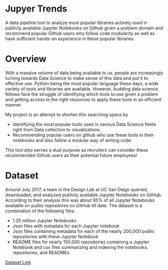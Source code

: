 # Jupyer Trends

A data pipeline tool to analyze most popular libraries actively used in publicly available Jupyter Notebooks on Github given a problem domain and recommend popular Github users who follow code modularity as well as have sufficient hands-on experience in these popular libraries.

# Overview
With a massive volume of data being available to us, people are increasingly turning towards Data Science to make sense of this data and put it to effective use. Python being the most popular language these days, a wide variety of tools and libraries are available. However, budding data science fellows face the struggle of identifying which tools to use given a problem and getting access to the right resources to apply these tools in an efficient manner.

My project is an attempt to shorten this searching space by 
* Identifying the most popular tools used in various Data Science fields right from Data collection to visualizations.
* Recommending popular users on github who use these tools in their notebooks and also follow a modular way of writing code.

This tool also serves a dual purpose as recruiters can consider these recommended Github users as their potential future employees! 

# Dataset
Around July 2017, a team in the Design Lab at UC San Diego queried, downloaded, and analyzed publicly available Jupyter Notebooks on GitHub. According to their analysis this was about 95% of all Jupyter Notebooks available on public repositores on GitHub till date. 
The dataset is a combination of the following files:
* 1.25 million Jupyter Notebooks
* Json files with metadata for each Jupyter notebook
* Json files containing metadata for each of the nearly 200,000 public repositories with these Jupyter Notebook
* README files for nearly 150,000 repositories containing a Jupyter Notebook and csv files summarizing and indexing the notebooks, repositories, and READMEs

[Dataset Link](https://library.ucsd.edu/dc/object/bb2733859v)

